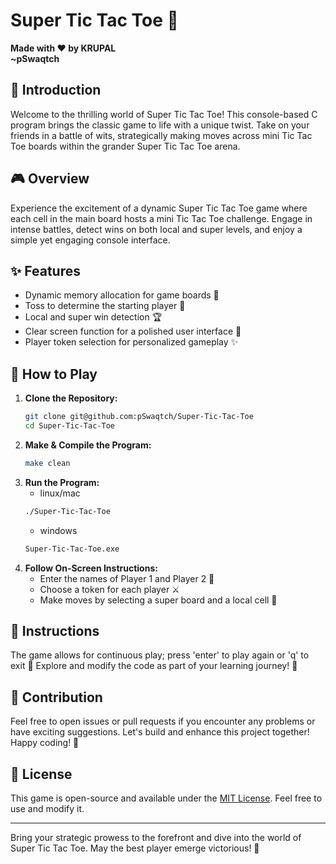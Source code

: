 # Super Tic Tac Toe 🚀

**Made with ❤️ by KRUPAL**  
                  **~pSwaqtch**


## 🔢 Introduction

Welcome to the thrilling world of Super Tic Tac Toe! This console-based C program brings the classic game to life with a unique twist. Take on your friends in a battle of wits, strategically making moves across mini Tic Tac Toe boards within the grander Super Tic Tac Toe arena.

## 🎮 Overview

Experience the excitement of a dynamic Super Tic Tac Toe game where each cell in the main board hosts a mini Tic Tac Toe challenge. Engage in intense battles, detect wins on both local and super levels, and enjoy a simple yet engaging console interface.

## ✨ Features

- Dynamic memory allocation for game boards 🧠
- Toss to determine the starting player 🔄
- Local and super win detection 🏆
- Clear screen function for a polished user interface 🌈
- Player token selection for personalized gameplay ✨

## 🎯 How to Play

1. **Clone the Repository:**
   ```bash
   git clone git@github.com:pSwaqtch/Super-Tic-Tac-Toe
   cd Super-Tic-Tac-Toe
   ```
2. **Make & Compile the Program:**
   ```bash
   make clean
   ```
3. **Run the Program:**
   - linux/mac
   ```bash 
   ./Super-Tic-Tac-Toe
   ```
   - windows
   ```bash
   Super-Tic-Tac-Toe.exe
   ```
4. **Follow On-Screen Instructions:**
   - Enter the names of Player 1 and Player 2 🤝
   - Choose a token for each player ⚔️
   - Make moves by selecting a super board and a local cell 🔄

## 🚦 Instructions

The game allows for continuous play; press 'enter' to play again or 'q' to exit 🔄
Explore and modify the code as part of your learning journey! 🌱

## 🌟 Contribution

Feel free to open issues or pull requests if you encounter any problems or have exciting suggestions. Let's build and enhance this project together! Happy coding! 🚀

## 📝 License

This game is open-source and available under the [MIT License](LICENSE). Feel free to use and modify it.

---
Bring your strategic prowess to the forefront and dive into the world of Super Tic Tac Toe. May the best player emerge victorious! 🏅
